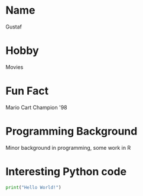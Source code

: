 # Name
Gustaf

# Hobby
Movies

# Fun Fact
Mario Cart Champion '98

# Programming Background
Minor background in programming, some work in R

# Interesting Python code
```python
print("Hello World!")
```